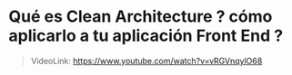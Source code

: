 #   Qué es Clean Architecture ? cómo aplicarlo a tu aplicación Front End ?

> VideoLink: https://www.youtube.com/watch?v=vRGVnqylO68

